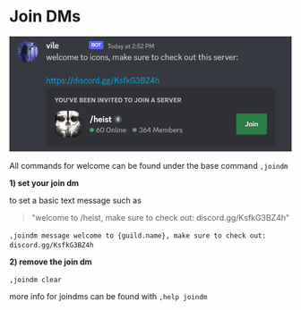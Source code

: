# Join DMs
![Image title](./vile-joindm.png)

All commands for welcome can be found under the base command
`,joindm`

**1) set your join dm**

to set a basic text message such as 

> "welcome to /heist, make sure to check out: discord.gg/KsfkG3BZ4h"

`,joindm message welcome to {guild.name}, make sure to check out: discord.gg/KsfkG3BZ4h`

**2) remove the join dm**

`,joindm clear`


more info for joindms can be found with `,help joindm`
